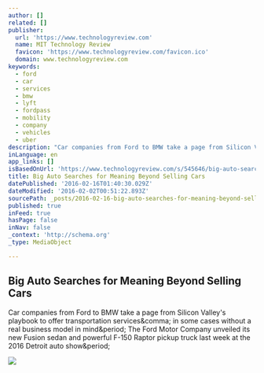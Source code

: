 ```yaml
---
author: []
related: []
publisher:
  url: 'https://www.technologyreview.com'
  name: MIT Technology Review
  favicon: 'https://www.technologyreview.com/favicon.ico'
  domain: www.technologyreview.com
keywords:
  - ford
  - car
  - services
  - bmw
  - lyft
  - fordpass
  - mobility
  - company
  - vehicles
  - uber
description: "Car companies from Ford to BMW take a page from Silicon Valley's playbook to offer transportation services, in some cases without a real business model in mind. The Ford Motor Company unveiled its new Fusion sedan and powerful F-150 Raptor pickup truck last week at the 2016 Detroit auto show."
inLanguage: en
app_links: []
isBasedOnUrl: 'https://www.technologyreview.com/s/545646/big-auto-searches-for-meaning-beyond-selling-cars/'
title: Big Auto Searches for Meaning Beyond Selling Cars
datePublished: '2016-02-16T01:40:30.029Z'
dateModified: '2016-02-02T00:51:22.893Z'
sourcePath: _posts/2016-02-16-big-auto-searches-for-meaning-beyond-selling-cars.md
published: true
inFeed: true
hasPage: false
inNav: false
_context: 'http://schema.org'
_type: MediaObject

---
```

<article style=""><h1>Big Auto Searches for Meaning Beyond Selling Cars</h1><p>Car companies from Ford to BMW take a page from Silicon Valley's playbook to offer transportation services&amp;comma; in some cases without a real business model in mind&amp;period; The Ford Motor Company unveiled its new Fusion sedan and powerful F-150 Raptor pickup truck last week at the 2016 Detroit auto show&amp;period;</p><img src="https://mittr-frontend-prod-herokuapp-com.global.ssl.fastly.net/i/images/big.auto_.servicesx299.jpg?sw=1180" /></article>